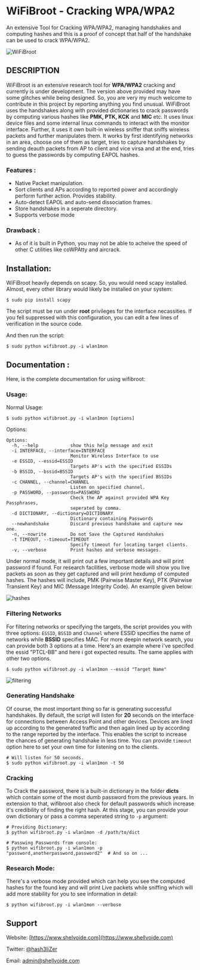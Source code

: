 # WiFiBroot - Cracking WPA/WPA2
An extensive Tool for Cracking WPA/WPA2, managing handshakes and computing hashes and this is a proof of concept that half of the handshake can be used to crack WPA/WPA2. 

![WiFiBroot](https://user-images.githubusercontent.com/29171692/43396374-bead0ee2-941a-11e8-82d4-76061ccbfe96.png)

## DESCRIPTION
WiFiBroot is an extensive research tool for **WPA/WPA2** cracking and currently is under development. The version above provided may have some glitches while being designed. So, you are very my much welcome to contribute in this project by reporting anything you find unusual. WiFiBroot uses the handshakes along with provided dictionaries to crack passwords by computing various hashes like **PMK, PTK, KCK** and **MIC** etc. It uses linux device files and some internal linux commands to interact with the monitor interface. Further, it uses it own built-in wireless sniffer that sniffs wireless packets and further manipulates them. It works by first identifying networks in an area, choose one of them as target, tries to capture handshakes by sending deauth packets from AP to client and vice virsa and at the end, tries to guess the passwords by computing EAPOL hashes. 

### Features :

* Native Packet manipulation.
* Sort clients and APs according to reported power and accordingly perform further action. Provides stability.
* Auto-detect EAPOL and auto-send dissociation frames.
* Store handshakes in a seperate directory.
* Supports verbose mode

### Drawback :

* As of it is built in Python, you may not be able to acheive the speed of other C utilities like coWPAtty and aircrack.

## Installation: 

WiFiBroot heavily depends on scapy. So, you would need scapy installed. Almost, every other library would likely be installed on your system: 

```
$ sudo pip install scapy
```
The script must be run under **root** privileges for the interface necassities. If you fell suppressed with this configuration, you can edit a few lines of verification in the source code.

And then run the script: 

```
$ sudo python wifibroot.py -i wlan1mon
```

## Documentation : ##

Here, is the complete documentation for using wifibroot: 

### Usage:

Normal Usage: 
```
$ sudo python wifibroot.py -i wlan1mon [options]
```
Options: 
```
Options:
  -h, --help            show this help message and exit
  -i INTERFACE, --interface=INTERFACE
                        Monitor Wireless Interface to use
  -e ESSID, --essid=ESSID
                        Targets AP's with the specified ESSIDs
  -b BSSID, --bssid=BSSID
                        Targets AP's with the specified BSSIDs
  -c CHANNEL, --channel=CHANNEL
                        Listen on specified channel.
  -p PASSWORD, --passwords=PASSWORD
                        Check the AP against provided WPA Key Passphrases,
                        seperated by comma.
  -d DICTIONARY, --dictionary=DICTIONARY
                        Dictionary containing Passwords
  --newhandshake        Discard previous handshake and capture new one.
  -n, --nowrite         Do not Save the Captured Handshakes
  -t TIMEOUT, --timeout=TIMEOUT
                        Specify timeout for locating target clients.
  -v, --verbose         Print hashes and verbose messages.
```
Under normal mode, it will print out a few important details and will print password if found. For research facilities, verbose mode will show you live packets as soon as they get captured and will print hexdump of computed hashes. The hashes will include, PMK (Pairwise Master Key), PTK (Pairwise Transient Key) and MIC (Message Integrity Code). An example given below: 

![hashes](https://user-images.githubusercontent.com/29171692/43396478-2340e7c0-941b-11e8-9077-7f3992968eb7.png)

### Filtering Networks

For filtering networks or specifying the targets, the script provides you with three options:  `ESSID`, `BSSID` and `Channel` where ESSID specifies the name of networks while **BSSID** specifies MAC. For more deepin network search, you can provide both 3 options at a time. Here's an example where i've specifed the essid "PTCL-BB" and here i got expected results. The same applies with other two options. 

```
$ sudo python wifibroot.py -i wlan1mon --essid "Target Name"
```

![filtering](https://user-images.githubusercontent.com/29171692/43587225-1e7c099e-9683-11e8-82d7-a6dd2c628354.png)

### Generating Handshake

Of course, the most important thing so far is generating successful handshakes. By default, the script will listen for **20** seconds on the interface for connections between Access Point and other devices. Devices are lined up according to the generated traffic and then again lined up by according to the range reported by the interface. This enables the script to increase the chances of generating handshake in less time. You can provide `timeout` option here to set your own time for listening on to the clients. 

```
# Will listen for 50 seconds. 
$ sudo python wifibroot.py -i wlan1mon -t 50
```

### Cracking

To Crack the password, there is a built-in dictionary in the folder **dicts** which contain some of the most dumb password from the previous years. In extension to that, wifibroot also check for default passwords which increase it's credibility of finding the right hash. At this stage, you can provide your own dictionary or pass a comma seperated string to `-p` argument: 

```
# Providing Dictionary: 
$ python wifibroot.py -i wlan1mon -d /path/to/dict

# Passwing Passwords from console: 
$ python wifibroot.py -i wlan1mon -p "password,anotherpassword,password2"  # And so on ... 
```
### Research Mode: 

There's a verbose mode provided which can help you see the computed hashes for the found key and will print Live packets while sniffing which will add more stability for you to see information in detail: 

```
$ python wifibroot.py -i wlan1mon --verbose
```

## Support ##

Website: [https://www.shelvoide.com](https://www.shellvoide.com)

Twitter: [@hash3liZer](https://twitter.com/hash3liZer)

Email: [admin@shellvoide.com](mailto://admin@shellvoide.com) 
